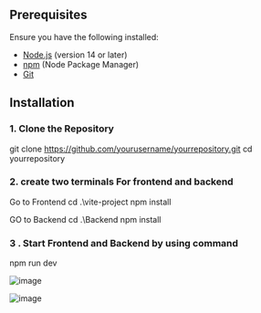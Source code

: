 
## Prerequisites

Ensure you have the following installed:

- [Node.js](https://nodejs.org/) (version 14 or later)
- [npm](https://www.npmjs.com/) (Node Package Manager)
- [Git](https://git-scm.com/)

## Installation

### 1. Clone the Repository


git clone https://github.com/yourusername/yourrepository.git
cd yourrepository


### 2. create two terminals For frontend and backend 

Go to Frontend
cd .\vite-project
npm install



GO to Backend 
cd .\Backend
npm install

### 3 . Start Frontend and Backend by using command
npm run dev  

![image](https://github.com/Chetan2708/Transaction/assets/76566118/7f1bf32b-62f6-4dda-b9b8-646608eeb92e)

![image](https://github.com/Chetan2708/Transaction/assets/76566118/500d634e-416d-442c-b417-8af08a7542cc)









